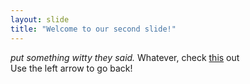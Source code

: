 ```yaml
---
layout: slide
title: "Welcome to our second slide!"
---
```

*put something witty they said.* Whatever, check [this](https://www.youtube.com/watch?v=dQw4w9WgXcQ) out<br>
Use the left arrow to go back!
